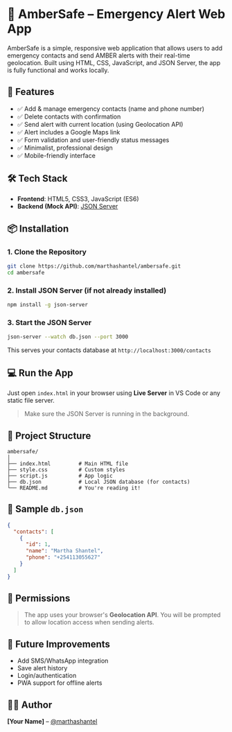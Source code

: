 
# 📢 AmberSafe – Emergency Alert Web App

AmberSafe is a simple, responsive web application that allows users to add emergency contacts and send AMBER alerts with their real-time geolocation. Built using HTML, CSS, JavaScript, and JSON Server, the app is fully functional and works locally.

## 🚀 Features

- ✅ Add & manage emergency contacts (name and phone number)
- ✅ Delete contacts with confirmation
- ✅ Send alert with current location (using Geolocation API)
- ✅ Alert includes a Google Maps link
- ✅ Form validation and user-friendly status messages
- ✅ Minimalist, professional design
- ✅ Mobile-friendly interface

## 🛠️ Tech Stack

- **Frontend**: HTML5, CSS3, JavaScript (ES6)
- **Backend (Mock API)**: [JSON Server](https://github.com/typicode/json-server)

## 📦 Installation

### 1. Clone the Repository

```bash
git clone https://github.com/marthashantel/ambersafe.git
cd ambersafe
```

### 2. Install JSON Server (if not already installed)

```bash
npm install -g json-server
```

### 3. Start the JSON Server

```bash
json-server --watch db.json --port 3000
```

This serves your contacts database at `http://localhost:3000/contacts`

## 💻 Run the App

Just open `index.html` in your browser using **Live Server** in VS Code or any static file server.

> Make sure the JSON Server is running in the background.

## 📁 Project Structure

```
ambersafe/
│
├── index.html         # Main HTML file
├── style.css          # Custom styles
├── script.js          # App logic
├── db.json            # Local JSON database (for contacts)
└── README.md          # You're reading it!
```

## 🧪 Sample `db.json`

```json
{
  "contacts": [
    {
      "id": 1,
      "name": "Martha Shantel",
      "phone": "+254113055627"
    }
  ]
}
```

## 🔐 Permissions

> The app uses your browser's **Geolocation API**. You will be prompted to allow location access when sending alerts.


## 📌 Future Improvements

- Add SMS/WhatsApp integration
- Save alert history
- Login/authentication
- PWA support for offline alerts

## 🧑‍💻 Author

**[Your Name]** – [@marthashantel](https://github.com/marthashantel)